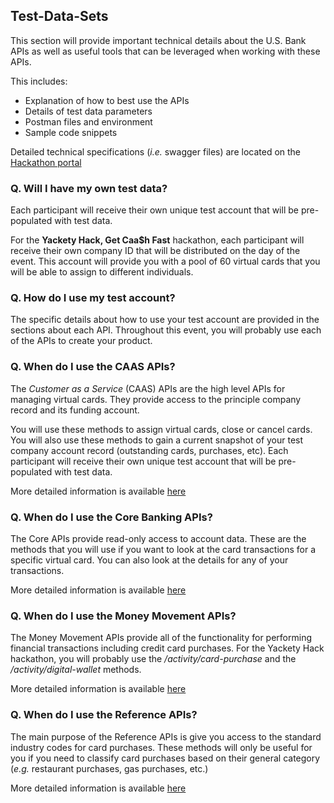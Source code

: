 ## Test-Data-Sets

This section will provide important technical details about the U.S. Bank APIs as well as useful tools that can be leveraged when working with these APIs.

This includes:
 - Explanation of how to best use the APIs
 - Details of test data parameters
 - Postman files and environment
 - Sample code snippets

Detailed technical specifications (*i.e.* swagger files) are located on the [Hackathon portal](https://hacktotrack-innovation.usbank.com/)

### Q. Will I have my own test data?
Each participant will receive their own unique test account that will be pre-populated with test data.

For the **Yackety Hack, Get Caa$h Fast** hackathon, each participant will receive their own company ID that will be distributed on the day of the event. This account will provide you with a pool of 60 virtual cards that you will be able to assign to different individuals.

### Q. How do I use my test account?
The specific details about how to use your test account are provided in the sections about each API. Throughout this event, you will probably use each of the APIs to create your product.

### Q. When do I use the CAAS APIs?
The *Customer as a Service* (CAAS) APIs are the high level APIs for managing virtual cards. They provide access to the principle company record and its funding account.

You will use these methods to assign virtual cards, close or cancel cards. You will also use these methods to gain a current snapshot of your test company account record (outstanding cards, purchases, etc).
Each participant will receive their own unique test account that will be pre-populated with test data.

More detailed information is available [here](https://github.com/usbank/Test-Data-Sets/blob/master/Test-Data-Sets/CAAS.md)

### Q. When do I use the Core Banking APIs?
The Core APIs provide read-only access to account data. These are the methods that you will use if you want to look at the card transactions for a specific virtual card. You can also look at the details for any of your transactions.

More detailed information is available [here](https://github.com/usbank/Test-Data-Sets/blob/master/Core-Banking.md)

### Q. When do I use the Money Movement APIs?
The Money Movement APIs provide all of the functionality for performing financial transactions including credit card purchases. For the Yackety Hack hackathon, you will probably use the */activity/card-purchase* and the */activity/digital-wallet* methods.

More detailed information is available [here](https://github.com/usbank/Test-Data-Sets/blob/master/Money-Movement.md)

### Q. When do I use the Reference APIs?
The main purpose of the Reference APIs is give you access to the standard industry codes for card purchases. These methods will only be useful for you if you need to classify card purchases based on their general category (*e.g.* restaurant purchases, gas purchases, etc.)

More detailed information is available [here](https://github.com/usbank/Test-Data-Sets/blob/master/Reference.md)
